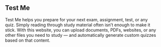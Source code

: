 ## Test Me


Test Me helps you prepare for your next exam, assignment, test, or any quiz. Simply reading through study material often isn’t enough to make it stick. With this website, you can upload documents, PDFs, websites, or any other files you need to study — and automatically generate custom quizzes based on that content.

